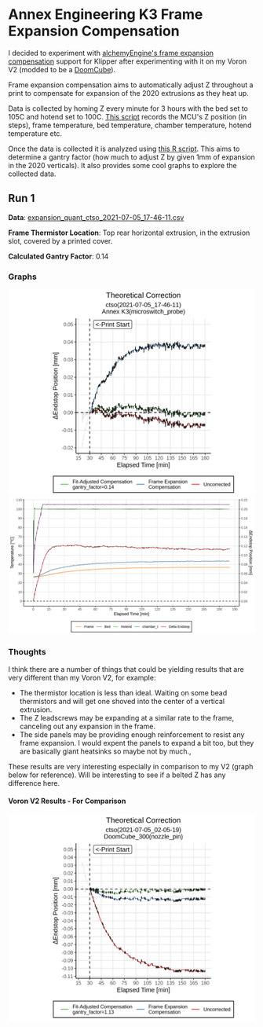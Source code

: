# Annex Engineering K3 Frame Expansion Compensation

I decided to experiment with [alchemyEngine's frame expansion compensation](https://github.com/alchemyEngine/klipper/tree/work-frame-expansion-20210410)
support for Klipper after experimenting with it on my Voron V2 (modded to be a [DoomCube](https://github.com/FrankenVoron/DoomCube-2)).

Frame expansion compensation aims to automatically adjust Z throughout a print to compensate for expansion of the 2020 extrusions as they heat up.

Data is collected by homing Z every minute for 3 hours with the bed set to 105C and hotend set to 100C.  [This script](https://gist.github.com/alchemyEngine/6d42bb1ea391bf5d587625d64e5acfe7) records the MCU's Z position (in steps), frame temperature, bed temperature, chamber temperature, hotend temperature etc.

Once the data is collected it is analyzed using [this R script](https://gist.github.com/alchemyEngine/ed3fedf5bb6cc48cc236984092d0d518).  This aims to determine a gantry factor (how much to adjust Z by given 1mm of expansion in the 2020 verticals).  It also provides some cool graphs to explore the collected data.

## Run 1
**Data**: [expansion_quant_ctso_2021-07-05_17-46-11.csv](data/expansion_quant_ctso_2021-07-05_17-46-11/expansion_quant_ctso_2021-07-05_17-46-11.csv)

**Frame Thermistor Location**: Top rear horizontal extrusion, in the extrusion slot, covered by a printed cover.

**Calculated Gantry Factor**: 0.14

### Graphs

![z_corrected_timeseries](data/expansion_quant_ctso_2021-07-05_17-46-11/z_corrected_timeseries.png)
![overview](data/expansion_quant_ctso_2021-07-05_17-46-11/overview.png)

### Thoughts

I think there are a number of things that could be yielding results that are very different than my Voron V2, for example:

- The thermistor location is less than ideal.  Waiting on some bead thermistors and will get one shoved into the center of a vertical extrusion.
- The Z leadscrews may be expanding at a similar rate to the frame, canceling out any expansion in the frame.
- The side panels may be providing enough reinforcement to resist any frame expansion.  I would expent the panels to expand a bit too, but they are basically giant heatsinks so maybe not by much.,

These results are very interesting especially in comparison to my V2 (graph below for reference).  Will be interesting to see if a belted Z has any difference here.

#### Voron V2 Results - For Comparison
![comparison](data/expansion_quant_ctso_2021-07-05_17-46-11/voron_v2_comparison.png)
